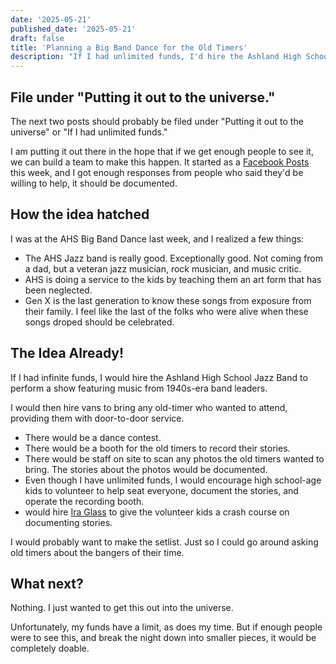 ```yaml
---
date: '2025-05-21'
published_date: '2025-05-21'
draft: false
title: 'Planning a Big Band Dance for the Old Timers'
description: "If I had unlimited funds, I'd hire the Ashland High School Jazz Band for a concert for the local old timers"
---
```

## File under "Putting it out to the universe."

The next two posts should probably be filed under "Putting it out to the universe" or "If I had unlimited funds."

I am putting it out there in the hope that if we get enough people to see it, we can build a team to make this happen. It started as a [Facebook Posts](https://www.facebook.com/sergio101/posts/10171422048675595) this week, and I got enough responses from people who said they'd be willing to help, it should be documented.

## How the idea hatched
I was at the AHS Big Band Dance last week, and I realized a few things:
- The AHS Jazz band is really good. Exceptionally good. Not coming from a dad, but a veteran jazz musician, rock musician, and music critic.
- AHS is doing a service to the kids by teaching them an art form that has been neglected.
- Gen X is the last generation to know these songs from exposure from their family.
I feel like the last of the folks who were alive when these songs droped should be celebrated.

## The Idea Already!
If I had infinite funds, I would hire the Ashland High School Jazz Band to perform a show featuring music from 1940s-era band leaders.

I would then hire vans to bring any old-timer who wanted to attend, providing them with door-to-door service.
- There would be a dance contest.
- There would be a booth for the old timers to record their stories.
- There would be staff on site to scan any photos the old timers wanted to bring. The stories about the photos would be documented.
- Even though I have unlimited funds, I would encourage high school-age kids to volunteer to help seat everyone, document the stories, and operate the recording booth.
- would hire [Ira Glass](https://www.thisamericanlife.org/) to give the volunteer kids a crash course on documenting stories.

I would probably want to make the setlist. Just so I could go around asking old timers about the bangers of their time.

## What next?
Nothing. I just wanted to get this out into the universe.

Unfortunately, my funds have a limit, as does my time. But if enough people were to see this, and break the night down into smaller pieces, it would be completely doable.
